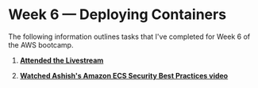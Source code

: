 # Week 6 — Deploying Containers

The following information outlines tasks that I've completed for Week 6 of the AWS bootcamp.

1. **[Attended the Livestream](https://www.youtube.com/watch?v=FklBsHWYvWY)**

2. **[Watched Ashish's Amazon ECS Security Best Practices video](https://www.youtube.com/watch?v=zz2FQAk1I28&list=PLBfufR7vyJJ7k25byhRXJldB5AiwgNnWv&index=57)**
